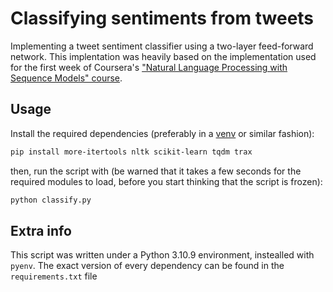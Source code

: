 # Classifying sentiments from tweets

Implementing a tweet sentiment classifier using a two-layer
feed-forward network. This implentation was heavily based on
the implementation used for the first week of Coursera's
["Natural Language Processing with Sequence Models"
course][c1].

## Usage

Install the required dependencies (preferably in a
[venv][venv] or similar fashion):

```zsh
pip install more-itertools nltk scikit-learn tqdm trax
```

then, run the script with (be warned that it takes a few
seconds for the required modules to load, before you start
thinking that the script is frozen):

```zsh
python classify.py
```

## Extra info

This script was written under a Python 3.10.9 environment,
instealled with `pyenv`. The exact version of every
dependency can be found in the `requirements.txt` file

[c1]: https://www.coursera.org/learn/sequence-models-in-nlp?specialization=natural-language-processing
[venv]: https://docs.python.org/3/library/venv.html
